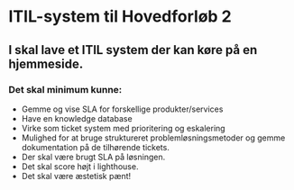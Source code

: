 # ITIL-system til Hovedforløb 2

## I skal lave et ITIL system der kan køre på en hjemmeside.

### Det skal minimum kunne:

* Gemme og vise SLA for forskellige produkter/services
* Have en knowledge database
* Virke som ticket system med prioritering og eskalering
* Mulighed for at bruge struktureret problemløsningsmetoder og gemme dokumentation på de tilhørende tickets.
* Der skal være brugt SLA på løsningen.
* Det skal score højt i lighthouse.
* Det skal være æstetisk pænt!
